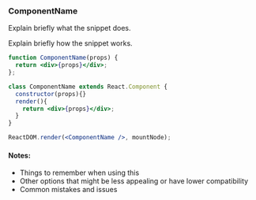### ComponentName

Explain briefly what the snippet does.

Explain briefly how the snippet works.

```jsx
function ComponentName(props) {
  return <div>{props}</div>;
};
```
<!-- OR -->
```jsx
class ComponentName extends React.Component {
  constructor(props){}
  render(){
    return <div>{props}</div>;
  }
}
```

```jsx
ReactDOM.render(<ComponentName />, mountNode);
```

<!-- OPTIONAL -->
#### Notes:
* Things to remember when using this
* Other options that might be less appealing or have lower compatibility
* Common mistakes and issues

<!-- tags: (separate each by a comma) -->

<!-- expertise: (0,1,2,3) -->
<!-- Expertise levels (pick only one, no parentheses):
  0: beginner
  1: intermediate
  2: advanced
  3: expert
-->
